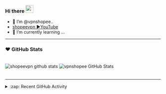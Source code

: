 ### Hi there <a href="https://github.com/shopeevpn"><img src="https://media.giphy.com/media/hvRJCLFzcasrR4ia7z/giphy.gif" width="25px"></a>
- 🤖 I’m @vpnshopee..
- [shopeevpn ▶️YouTube](https://www.youtube.com/@shopeevpn)
- 🌱 I’m currently learning ...

<!---
shopeevpn/shopeevpn is a ✨ special ✨ repository because its `README.md` (this file) appears on your GitHub profile.
You can click the Preview link to take a look at your changes.
--->
---
### ❤️ GitHub Stats

![shopeevpn github stats](https://github-readme-stats.vercel.app/api?username=shopeevpn&show_icons=true)
<img  display='block' style="margin:20px 20px 20px 0;" alt="vpnshopee GitHub Stats" src="https://github-readme-stats.vercel.app/api?username=shopeevpn&show_icons=true&hide_border=true&theme=tokyonight" />

---

<details>
  <summary>:zap: Recent GitHub Activity</summary>
  
<!--RECENT_ACTIVITY:start-->

<!--RECENT_ACTIVITY:end-->
<!--RECENT_ACTIVITY:last_update-->

<!--RECENT_ACTIVITY:last_update_end-->
<h1 align="center"> VPS AutoScript Xray, V2ray, SSH & OpenVPN By RARE <img src="https://img.shields.io/badge/FREE Version-1.1-blue.svg"></h1>
